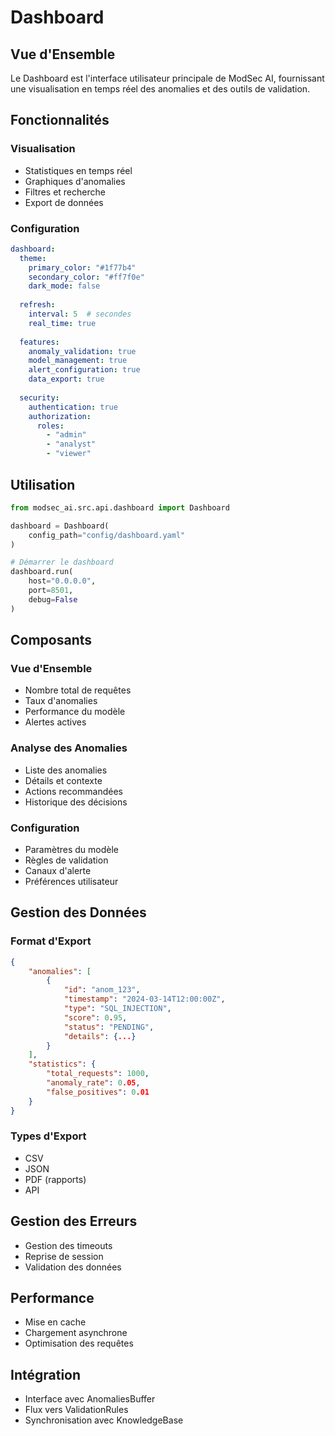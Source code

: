 # Dashboard

## Vue d'Ensemble
Le Dashboard est l'interface utilisateur principale de ModSec AI, fournissant une visualisation en temps réel des anomalies et des outils de validation.

## Fonctionnalités

### Visualisation
- Statistiques en temps réel
- Graphiques d'anomalies
- Filtres et recherche
- Export de données

### Configuration
```yaml
dashboard:
  theme:
    primary_color: "#1f77b4"
    secondary_color: "#ff7f0e"
    dark_mode: false
  
  refresh:
    interval: 5  # secondes
    real_time: true
  
  features:
    anomaly_validation: true
    model_management: true
    alert_configuration: true
    data_export: true
  
  security:
    authentication: true
    authorization:
      roles:
        - "admin"
        - "analyst"
        - "viewer"
```

## Utilisation

```python
from modsec_ai.src.api.dashboard import Dashboard

dashboard = Dashboard(
    config_path="config/dashboard.yaml"
)

# Démarrer le dashboard
dashboard.run(
    host="0.0.0.0",
    port=8501,
    debug=False
)
```

## Composants

### Vue d'Ensemble
- Nombre total de requêtes
- Taux d'anomalies
- Performance du modèle
- Alertes actives

### Analyse des Anomalies
- Liste des anomalies
- Détails et contexte
- Actions recommandées
- Historique des décisions

### Configuration
- Paramètres du modèle
- Règles de validation
- Canaux d'alerte
- Préférences utilisateur

## Gestion des Données

### Format d'Export
```json
{
    "anomalies": [
        {
            "id": "anom_123",
            "timestamp": "2024-03-14T12:00:00Z",
            "type": "SQL_INJECTION",
            "score": 0.95,
            "status": "PENDING",
            "details": {...}
        }
    ],
    "statistics": {
        "total_requests": 1000,
        "anomaly_rate": 0.05,
        "false_positives": 0.01
    }
}
```

### Types d'Export
- CSV
- JSON
- PDF (rapports)
- API

## Gestion des Erreurs
- Gestion des timeouts
- Reprise de session
- Validation des données

## Performance
- Mise en cache
- Chargement asynchrone
- Optimisation des requêtes

## Intégration
- Interface avec AnomaliesBuffer
- Flux vers ValidationRules
- Synchronisation avec KnowledgeBase 